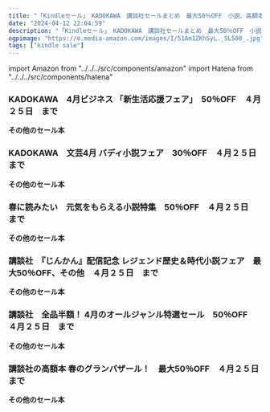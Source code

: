 ```yaml
---
title: "「Kindleセール」　KADOKAWA　講談社セールまとめ　最大50％OFF　小説、高額本など"
date: "2024-04-12 22:04:59"
description: "「Kindleセール」　KADOKAWA　講談社セールまとめ　最大50％OFF　小説、高額本など"
ogpimage: "https://m.media-amazon.com/images/I/51Am1ZKhSyL._SL500_.jpg"
tags: ["kindle sale"]
---
```

import Amazon from "../../../src/components/amazon"
import Hatena from "../../../src/components/hatena"





### KADOKAWA　4月ビジネス 「新生活応援フェア」　50％OFF　４月２５日　まで


<Amazon asin="B0BX878MFB" />



<Amazon asin="B0BWCNHQMJ" />



<Amazon asin="B0CKYH5MJK" />


**その他のセール本**

<Hatena src="https://kyukyunyorituryo.github.io/kindle_sale/20240425s40260/" title=""/>

### KADOKAWA　文芸4月 バディ小説フェア　30％OFF　４月２５日　まで


<Amazon asin="B0BV9J98BN" />



<Amazon asin="B07QQW9B8R" />


<Amazon asin="B0BHL5TZ3C" />


**その他のセール本**

<Hatena src="https://kyukyunyorituryo.github.io/kindle_sale/20240425s40258/" title=""/>

### 春に読みたい　元気をもらえる小説特集　50％OFF　４月２５日　まで


<Amazon asin="B01DLYGSNO" />



<Amazon asin="B09P88S756" />



<Amazon asin="B07B7JR28Z" />


**その他のセール本**

<Hatena src="https://kyukyunyorituryo.github.io/kindle_sale/20240425b34247/" title=""/>

### 講談社　『じんかん』配信記念 レジェンド歴史＆時代小説フェア　最大50％OFF、その他　４月２５日　まで


<Amazon asin="B00EDYNQDC" />



<Amazon asin="B09R9Q8K1C" />



<Amazon asin="B00QJDTG6G" />


**その他のセール本**

<Hatena src="https://kyukyunyorituryo.github.io/kindle_sale/20240425s40367/" title=""/>

### 講談社　全品半額！ 4月のオールジャンル特選セール　50％OFF　４月２５日　まで


<Amazon asin="B093H2MWV5" />



<Amazon asin="B071Y2XR47" />



<Amazon asin="B093H2DK8W" />


**その他のセール本**

<Hatena src="https://kyukyunyorituryo.github.io/kindle_sale/20240425s40302/" title=""/>

### 講談社の高額本 春のグランバザール！　最大50％OFF　４月２５日　まで


<Amazon asin="B09SHHJ854" />



<Amazon asin="B08YYH8XZJ" />



<Amazon asin="B0C3ZN4BGW" />


**その他のセール本**

<Hatena src="https://kyukyunyorituryo.github.io/kindle_sale/20240425s40366/" title=""/>